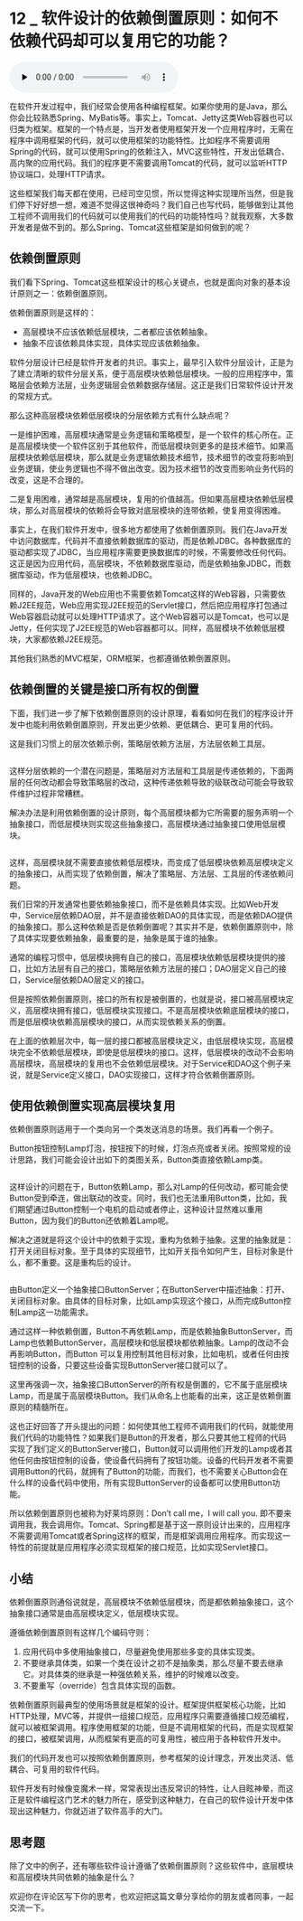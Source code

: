 # 12 _ 软件设计的依赖倒置原则：如何不依赖代码却可以复用它的功能？

<audio id="audio" title="12 | 软件设计的依赖倒置原则：如何不依赖代码却可以复用它的功能？" controls="" preload="none"><source id="mp3" src="https://static001.geekbang.org/resource/audio/57/39/57148bc5e94de243c9f0a02f604a2239.mp3"></audio>

在软件开发过程中，我们经常会使用各种编程框架。如果你使用的是Java，那么你会比较熟悉Spring、MyBatis等。事实上，Tomcat、Jetty这类Web容器也可以归类为框架。框架的一个特点是，当开发者使用框架开发一个应用程序时，无需在程序中调用框架的代码，就可以使用框架的功能特性。比如程序不需要调用Spring的代码，就可以使用Spring的依赖注入，MVC这些特性，开发出低耦合、高内聚的应用代码。我们的程序更不需要调用Tomcat的代码，就可以监听HTTP协议端口，处理HTTP请求。

这些框架我们每天都在使用，已经司空见惯，所以觉得这种实现理所当然，但是我们停下好好想一想，难道不觉得这很神奇吗？我们自己也写代码，能够做到让其他工程师不调用我们的代码就可以使用我们的代码的功能特性吗？就我观察，大多数开发者是做不到的。那么Spring、Tomcat这些框架是如何做到的呢？

## 依赖倒置原则

我们看下Spring、Tomcat这些框架设计的核心关键点，也就是面向对象的基本设计原则之一：依赖倒置原则。

依赖倒置原则是这样的：

- 高层模块不应该依赖低层模块，二者都应该依赖抽象。
- 抽象不应该依赖具体实现，具体实现应该依赖抽象。

软件分层设计已经是软件开发者的共识。事实上，最早引入软件分层设计，正是为了建立清晰的软件分层关系，便于高层模块依赖低层模块。一般的应用程序中，策略层会依赖方法层，业务逻辑层会依赖数据存储层。这正是我们日常软件设计开发的常规方式。

那么这种高层模块依赖低层模块的分层依赖方式有什么缺点呢？

一是维护困难，高层模块通常是业务逻辑和策略模型，是一个软件的核心所在。正是高层模块使一个软件区别于其他软件，而低层模块则更多的是技术细节。如果高层模块依赖低层模块，那么就是业务逻辑依赖技术细节，技术细节的改变将影响到业务逻辑，使业务逻辑也不得不做出改变。因为技术细节的改变而影响业务代码的改变，这是不合理的。

二是复用困难，通常越是高层模块，复用的价值越高。但如果高层模块依赖低层模块，那么对高层模块的依赖将会导致对底层模块的连带依赖，使复用变得困难。

事实上，在我们软件开发中，很多地方都使用了依赖倒置原则。我们在Java开发中访问数据库，代码并不直接依赖数据库的驱动，而是依赖JDBC。各种数据库的驱动都实现了JDBC，当应用程序需要更换数据库的时候，不需要修改任何代码。这正是因为应用代码，高层模块，不依赖数据库驱动，而是依赖抽象JDBC，而数据库驱动，作为低层模块，也依赖JDBC。

同样的，Java开发的Web应用也不需要依赖Tomcat这样的Web容器，只需要依赖J2EE规范，Web应用实现J2EE规范的Servlet接口，然后把应用程序打包通过Web容器启动就可以处理HTTP请求了。这个Web容器可以是Tomcat，也可以是Jetty，任何实现了J2EE规范的Web容器都可以。同样，高层模块不依赖低层模块，大家都依赖J2EE规范。

其他我们熟悉的MVC框架，ORM框架，也都遵循依赖倒置原则。

## 依赖倒置的关键是接口所有权的倒置

下面，我们进一步了解下依赖倒置原则的设计原理，看看如何在我们的程序设计开发中也能利用依赖倒置原则，开发出更少依赖、更低耦合、更可复用的代码。

这是我们习惯上的层次依赖示例，策略层依赖方法层，方法层依赖工具层。

<img src="https://static001.geekbang.org/resource/image/46/df/4642c03ba5b5f36baac550326e0943df.png" alt="">

这样分层依赖的一个潜在问题是，策略层对方法层和工具层是传递依赖的，下面两层的任何改动都会导致策略层的改动，这种传递依赖导致的级联改动可能会导致软件维护过程非常糟糕。

解决办法是利用依赖倒置的设计原则，每个高层模块都为它所需要的服务声明一个抽象接口，而低层模块则实现这些抽象接口，高层模块通过抽象接口使用低层模块。

<img src="https://static001.geekbang.org/resource/image/80/7e/80d012cfab510eb1d4e7a57ab2f6277e.png" alt="">

这样，高层模块就不需要直接依赖低层模块，而变成了低层模块依赖高层模块定义的抽象接口，从而实现了依赖倒置，解决了策略层、方法层、工具层的传递依赖问题。

我们日常的开发通常也要依赖抽象接口，而不是依赖具体实现。比如Web开发中，Service层依赖DAO层，并不是直接依赖DAO的具体实现，而是依赖DAO提供的抽象接口。那么这种依赖是否是依赖倒置呢？其实并不是，依赖倒置原则中，除了具体实现要依赖抽象，最重要的是，抽象是属于谁的抽象。

通常的编程习惯中，低层模块拥有自己的接口，高层模块依赖低层模块提供的接口，比如方法层有自己的接口，策略层依赖方法层的接口；DAO层定义自己的接口，Service层依赖DAO层定义的接口。

但是按照依赖倒置原则，接口的所有权是被倒置的，也就是说，接口被高层模块定义，高层模块拥有接口，低层模块实现接口。不是高层模块依赖底层模块的接口，而是低层模块依赖高层模块的接口，从而实现依赖关系的倒置。

在上面的依赖层次中，每一层的接口都被高层模块定义，由低层模块实现，高层模块完全不依赖低层模块，即使是低层模块的接口。这样，低层模块的改动不会影响高层模块，高层模块的复用也不会依赖低层模块。对于Service和DAO这个例子来说，就是Service定义接口，DAO实现接口，这样才符合依赖倒置原则。

## 使用依赖倒置实现高层模块复用

依赖倒置原则适用于一个类向另一个类发送消息的场景。我们再看一个例子。

Button按钮控制Lamp灯泡，按钮按下的时候，灯泡点亮或者关闭。按照常规的设计思路，我们可能会设计出如下的类图关系，Button类直接依赖Lamp类。

<img src="https://static001.geekbang.org/resource/image/bd/2a/bd66b7500645cff489244fb6b1a85a2a.png" alt="">

这样设计的问题在于，Button依赖Lamp，那么对Lamp的任何改动，都可能会使Button受到牵连，做出联动的改变。同时，我们也无法重用Button类，比如，我们期望通过Button控制一个电机的启动或者停止，这种设计显然难以重用Button，因为我们的Button还依赖着Lamp呢。

解决之道就是将这个设计中的依赖于实现，重构为依赖于抽象。这里的抽象就是：打开关闭目标对象。至于具体的实现细节，比如开关指令如何产生，目标对象是什么，都不重要。这是重构后的设计。

<img src="https://static001.geekbang.org/resource/image/48/06/48774cef9ca8ee0a44797c4482820b06.png" alt="">

由Button定义一个抽象接口ButtonServer；在ButtonServer中描述抽象：打开、关闭目标对象。由具体的目标对象，比如Lamp实现这个接口，从而完成Button控制Lamp这一功能需求。

通过这样一种依赖倒置，Button不再依赖Lamp，而是依赖抽象ButtonServer，而Lamp也依赖ButtonServer，高层模块和低层模块都依赖抽象。Lamp的改动不会再影响Button，而Button 可以复用控制其他目标对象，比如电机，或者任何由按钮控制的设备，只要这些设备实现ButtonServer接口就可以了。

这里再强调一次，抽象接口ButtonServer的所有权是倒置的，它不属于底层模块Lamp，而是属于高层模块Button。我们从命名上也能看的出来，这正是依赖倒置原则的精髓所在。

这也正好回答了开头提出的问题：如何使其他工程师不调用我们的代码，就能使用我们代码的功能特性？如果我们是Button的开发者，那么只要其他工程师的代码实现了我们定义的ButtonServer接口，Button就可以调用他们开发的Lamp或者其他任何由按钮控制的设备，使设备代码拥有了按钮功能。设备的代码开发者不需要调用Button的代码，就拥有了Button的功能，而我们，也不需要关心Button会在什么样的设备代码中使用，所有实现ButtonServer的设备都可以使用Button功能。

所以依赖倒置原则也被称为好莱坞原则：Don’t call me，I will call you. 即不要来调用我，我会调用你。Tomcat、Spring都是基于这一原则设计出来的，应用程序不需要调用Tomcat或者Spring这样的框架，而是框架调用应用程序。而实现这一特性的前提就是应用程序必须实现框架的接口规范，比如实现Servlet接口。

## 小结

依赖倒置原则通俗说就是，高层模块不依赖低层模块，而是都依赖抽象接口，这个抽象接口通常是由高层模块定义，低层模块实现。

遵循依赖倒置原则有这样几个编码守则：

1. 应用代码中多使用抽象接口，尽量避免使用那些多变的具体实现类。
1. 不要继承具体类，如果一个类在设计之初不是抽象类，那么尽量不要去继承它。对具体类的继承是一种强依赖关系，维护的时候难以改变。
1. 不要重写（override）包含具体实现的函数。

依赖倒置原则最典型的使用场景就是框架的设计。框架提供框架核心功能，比如HTTP处理，MVC等，并提供一组接口规范，应用程序只需要遵循接口规范编程，就可以被框架调用。程序使用框架的功能，但是不调用框架的代码，而是实现框架的接口，被框架调用，从而框架有更高的可复用性，被应用于各种软件开发中。

我们的代码开发也可以按照依赖倒置原则，参考框架的设计理念，开发出灵活、低耦合、可复用的软件代码。

软件开发有时候像变魔术一样，常常表现出违反常识的特性，让人目眩神晕，而这正是软件编程这门艺术的魅力所在，感受到这种魅力，在自己的软件设计开发中体现出这种魅力，你就迈进了软件高手的大门。

## 思考题

除了文中的例子，还有哪些软件设计遵循了依赖倒置原则？这些软件中，底层模块和高层模块共同依赖的抽象是什么？

欢迎你在评论区写下你的思考，也欢迎把这篇文章分享给你的朋友或者同事，一起交流一下。
